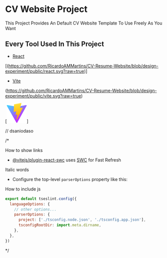 # CV Website Project

This Project Provides An Default CV Website Template To Use Freely As You Want  

## Every Tool Used In This Project

- [React](https://react.dev)

[(https://github.com/RicardoAMMartins/CV-Resume-Website/blob/design-experiment/public/react.svg?raw=true)]

- [Vite](https://vitejs.dev)

(https://github.com/RicardoAMMartins/CV-Resume-Website/blob/design-experiment/public/vite.svg?raw=true)

[![vite](https://github.com/RicardoAMMartins/CV-Resume-Website/blob/design-experiment/public/vite.svg)]



// dsaniodaso

/*

How to show links

- [@vitejs/plugin-react-swc](https://github.com/vitejs/vite-plugin-react-swc) uses [SWC](https://swc.rs/) for Fast Refresh

Italic words

- Configure the top-level `parserOptions` property like this:

How to include js

```js
export default tseslint.config({
  languageOptions: {
    // other options...
    parserOptions: {
      project: ['./tsconfig.node.json', './tsconfig.app.json'],
      tsconfigRootDir: import.meta.dirname,
    },
  },
})
```

*/
